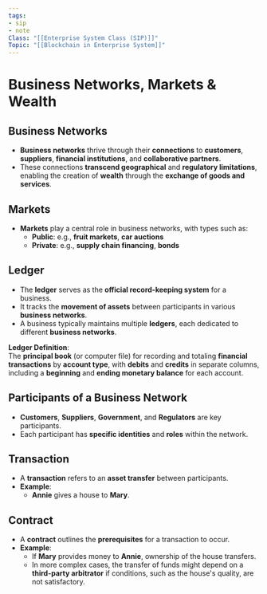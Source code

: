 ```yaml
---
tags:
- sip
- note
Class: "[[Enterprise System Class (SIP)]]"
Topic: "[[Blockchain in Enterprise System]]"
---
```



# Business Networks, Markets & Wealth

## Business Networks

- **Business networks** thrive through their **connections** to **customers**, **suppliers**, **financial institutions**, and **collaborative partners**.
- These connections **transcend geographical** and **regulatory limitations**, enabling the creation of **wealth** through the **exchange of goods and services**.

## Markets

- **Markets** play a central role in business networks, with types such as:
    - **Public**: e.g., **fruit markets**, **car auctions**
    - **Private**: e.g., **supply chain financing**, **bonds**

## Ledger

- The **ledger** serves as the **official record-keeping system** for a business.
- It tracks the **movement of assets** between participants in various **business networks**.
- A business typically maintains multiple **ledgers**, each dedicated to different **business networks**.

**Ledger Definition**:  
The **principal book** (or computer file) for recording and totaling **financial transactions** by **account type**, with **debits** and **credits** in separate columns, including a **beginning** and **ending monetary balance** for each account.


## Participants of a Business Network

- **Customers**, **Suppliers**, **Government**, and **Regulators** are key participants.
- Each participant has **specific identities** and **roles** within the network.

## Transaction

- A **transaction** refers to an **asset transfer** between participants.
- **Example**:  
  - **Annie** gives a house to **Mary**.

## Contract

- A **contract** outlines the **prerequisites** for a transaction to occur.
- **Example**:  
  - If **Mary** provides money to **Annie**, ownership of the house transfers.
  - In more complex cases, the transfer of funds might depend on a **third-party arbitrator** if conditions, such as the house's quality, are not satisfactory.